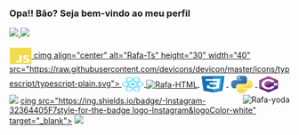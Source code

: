 ### Opa!! Bão? Seja bem-vindo ao meu perfil
<div>
<a href="https://github.com/rafaballerini">
<img height="180" src="https://github-readne-stats.vercel.app/api?username-rafaballerini&show_icons-true&theme-dracula&include_all_commits-true&count private=true"/>
<img height="180" src="https://github-readne-stats.vercel.app/api/top-langs/?username-rafaballerini layout-compact&langs_count-16&theme-dracula">
</div>
<div style="display: inline_block"><br>
<img align="center" alt="Rafa-3s" height="30" width="40" src="https://raw.githubusercontent.com/devicons/devicon/master/icons/javascript/javascript-plain.svg">
cimg align="center" alt="Rafa-Ts" height="30" width="40" src="https://raw.githubusercontent.com/devicons/devicon/master/icons/typescript/typescript-plain.svg">
<img align="center" alt="Rafa-React" height="30" width="40" src="https://raw.githubusercontent.com/devicons/devicon/master/icons/react/react-original.svg">
<img align="center" alt="Rafa-HTML" height="30" width="40" src="https://raw.githubusercontent.com/devicons/devicon/master/icons/html5/html5-origin.svg">
<img align="center" alt="Rafa-CSS" height="30" width="48" src="https://raw.githubusercontent.com/devicons/devicon/master/icons/css3/css3-original.svg">
<img align="center" alt="Rafa-Python" height="38" width="48" src="https://raw.githubusercontent.com/devicons/devicon/master/icons/python/python-original.svg">
<img align="center" alt="Rafa-Csharp" height="30" width="40" src="https://raw.githubusercontent.com/devicons/devicon/master/icons/csharp/csharp-original.svg"> <img align="right" alt="Rafa-yoda" src="https://cdn.discordapp.com/attachments/795358919417397249/825430589581688872/hi.gif">
</div>
<div>
<a href="https://www.youtube.com/channel/UC_-uuZbY&t9CV1zve-Q" target="_blank"><img src="https://ing.shields.io/badge/YouTube-FF00007style-for-the-
badge&logo-youtube&logoColor-white" target="_blank"></a>
<a href="https://instagram.com/rafaballerini" target="_blank">cing src="https://ing.shields.io/badge/-Instagram-32364405F7style-for-the-badge logo-Instagram&logoColor-white" target="_blank"></a>
<a href="https://www.twitch.tv/rafaballerinii" target="_blank"><img src="https://img.shields.to/badge/Twitch-9146FF?style-for-the-badge&logo-twitch&logoColor-white"
target blank"></a>
